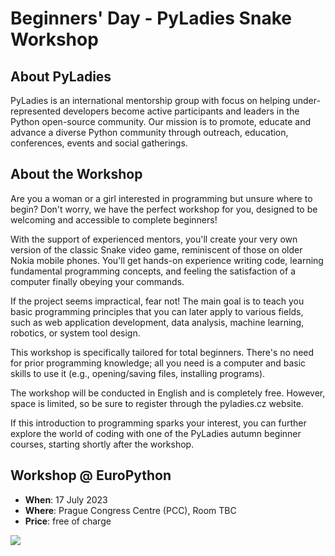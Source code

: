 # Beginners' Day - PyLadies Snake Workshop
## About PyLadies
PyLadies is an international mentorship group with focus on helping under-represented developers become active participants and leaders in the Python open-source community.
Our mission is to promote, educate and advance a diverse Python community through outreach, education, conferences, events and social gatherings.

## About the Workshop 
Are you a woman or a girl interested in programming but unsure where to begin? Don't worry, we have the perfect workshop for you, designed to be welcoming and accessible to complete beginners!

With the support of experienced mentors, you'll create your very own version of the classic Snake video game, reminiscent of those on older Nokia mobile phones. You'll get hands-on experience writing code, learning fundamental programming concepts, and feeling the satisfaction of a computer finally obeying your commands.

If the project seems impractical, fear not! The main goal is to teach you basic programming principles that you can later apply to various fields, such as web application development, data analysis, machine learning, robotics, or system tool design.

This workshop is specifically tailored for total beginners. There's no need for prior programming knowledge; all you need is a computer and basic skills to use it (e.g., opening/saving files, installing programs).

The workshop will be conducted in English and is completely free. However, space is limited, so be sure to register through the pyladies.cz website.

If this introduction to programming sparks your interest, you can further explore the world of coding with one of the PyLadies autumn beginner courses, starting shortly after the workshop.

## Workshop @ EuroPython 

- **When**: 17 July 2023
- **Where**: Prague Congress Centre (PCC), Room TBC
- **Price**: free of charge 

<img src="/img/ep2023-snake-workshop.png" />
